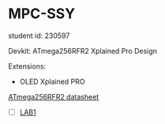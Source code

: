 # MPC-SSY
student id: 230597

Devkit: ATmega256RFR2 Xplained Pro Design

Extensions: 
- OLED Xplained PRO

[ATmega256RFR2 datasheet](https://ww1.microchip.com/downloads/en/DeviceDoc/Atmel-8393-MCU_Wireless-ATmega256RFR2-ATmega128RFR2-ATmega64RFR2_Summary_Datasheet.pdf)

- [ ] [LAB1](./Laboratories/LAB1/)
